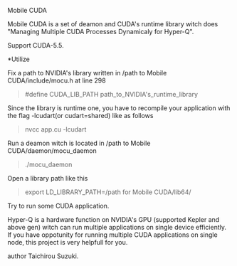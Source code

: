 Mobile CUDA

Mobile CUDA is a set of deamon and CUDA's runtime library witch does "Managing Multiple CUDA Processes Dynamicaly for Hyper-Q".

Support CUDA-5.5.

*Utilize

Fix a path to NVIDIA's library written in /path to Mobile CUDA/include/mocu.h at line 298

> #define CUDA_LIB_PATH path_to_NVIDIA's_runtime_library

Since the library is runtime one, you have to recompile your application with the flag -lcudart(or cudart=shared) like as follows

>nvcc app.cu -lcudart

Run a deamon witch is located in /path to Mobile CUDA/daemon/mocu_daemon

>./mocu_daemon

Open a library path like this

>export LD_LIBRARY_PATH=/path for Mobile CUDA/lib64/

Try to run some CUDA application.

Hyper-Q is a hardware function on NVIDIA's GPU (supported Kepler and above gen) witch can run multiple applications on single device efficiently.
If you have oppotunity for running multiple CUDA applications on single node, this project is very helpfull for you.

author Taichirou Suzuki.

